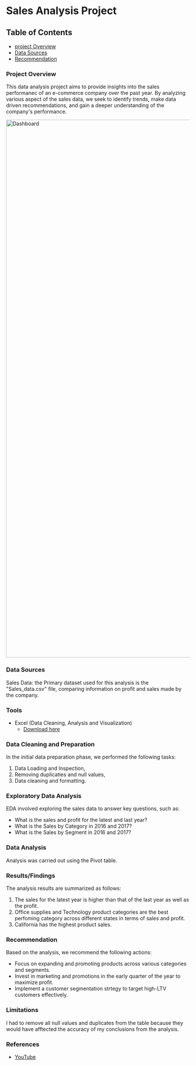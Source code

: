 # Sales Analysis Project

## Table of Contents

- [project Overview](#project-overview)
- [Data Sources](#data-sources)
- [Recommendation](#recommendation)


### Project Overview

This data analysis project aims to provide insights into the sales performanec of an e-commerce company over the past year. By analyzing various aspect of the sales data, we seek to identify trends, make data driven recommendations, and gain a deeper understanding of the company's performance.

<img width="1470" alt="Dashboard" src="https://github.com/Rasheedat-Olaiya/Adenike_portfolio/assets/113972215/8b351f0d-017c-4b34-91e9-a2364cfc13ef">



### Data Sources

Sales Data: the Primary dataset used for this analysis is the "Sales_data.csv" file, comparing information on profit and sales made by the company.

### Tools

- Excel (Data Cleaning, Analysis and Visualization)
   - [Download here](https://microsoft.com)


### Data Cleaning and Preparation

In the initial data preparation phase, we performed the following tasks:
1. Data Loading and Inspection,
2. Removing duplicaties and null values,
3. Data cleaning and formatting.

### Exploratory Data Analysis

EDA involved exploring the sales data to answer key questions, such as:

- What is the sales and profit for the latest and last year?
- What is the Sales by Category in 2016 and 2017?
- What is the Sales by Segment in 2016 and 2017?


### Data Analysis

Analysis was carried out using the Pivot table.


### Results/Findings


The analysis results are summarized as follows:
1. The sales for the latest year is higher than that of the last year as well as the profit.
2. Office supplies and Technology product categories are the best perfoming category across different states in terms of sales and profit.
3. California has the highest product sales.


### Recommendation


Based on the analysis, we recommend the following actions:
- Focus on expanding and promoting products across various categories and segments.
- Invest in marketing and promotions in the early quarter of the year to maximize profit.
- Implement a customer segmentation strtegy to target high-LTV customers effectively.


### Limitations


I had to remove all null values  and duplicates from the table because they would have afftected the accuracy of my conclusions from the analysis. 


### References

- [YouTube](https://www.youtube.com/watch?v=eaSg0mu6nLM)

  
